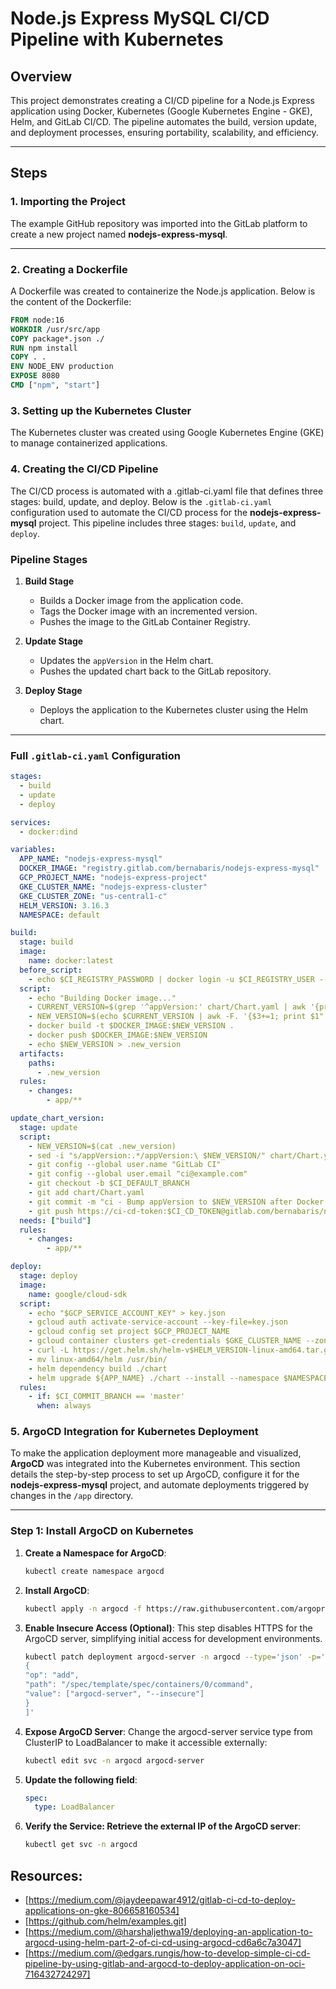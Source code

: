 
# Node.js Express MySQL CI/CD Pipeline with Kubernetes

## Overview
This project demonstrates creating a CI/CD pipeline for a Node.js Express application using Docker, Kubernetes (Google Kubernetes Engine - GKE), Helm, and GitLab CI/CD. The pipeline automates the build, version update, and deployment processes, ensuring portability, scalability, and efficiency.

---

## Steps

### 1. Importing the Project
The example GitHub repository was imported into the GitLab platform to create a new project named **nodejs-express-mysql**.

---

### 2. Creating a Dockerfile
A Dockerfile was created to containerize the Node.js application. Below is the content of the Dockerfile:

```dockerfile
FROM node:16
WORKDIR /usr/src/app
COPY package*.json ./
RUN npm install
COPY . .
ENV NODE_ENV production
EXPOSE 8080
CMD ["npm", "start"]
```

### 3. Setting up the Kubernetes Cluster
The Kubernetes cluster was created using Google Kubernetes Engine (GKE) to manage containerized applications.

### 4. Creating the CI/CD Pipeline
The CI/CD process is automated with a .gitlab-ci.yaml file that defines three stages: build, update, and deploy.
Below is the `.gitlab-ci.yaml` configuration used to automate the CI/CD process for the **nodejs-express-mysql** project. This pipeline includes three stages: `build`, `update`, and `deploy`.

### Pipeline Stages

1. **Build Stage**
    - Builds a Docker image from the application code.
    - Tags the Docker image with an incremented version.
    - Pushes the image to the GitLab Container Registry.

2. **Update Stage**
    - Updates the `appVersion` in the Helm chart.
    - Pushes the updated chart back to the GitLab repository.

3. **Deploy Stage**
    - Deploys the application to the Kubernetes cluster using the Helm chart.

---

### Full `.gitlab-ci.yaml` Configuration

```yaml
stages:
  - build
  - update
  - deploy

services:
  - docker:dind

variables:
  APP_NAME: "nodejs-express-mysql"
  DOCKER_IMAGE: "registry.gitlab.com/bernabaris/nodejs-express-mysql"
  GCP_PROJECT_NAME: "nodejs-express-project"
  GKE_CLUSTER_NAME: "nodejs-express-cluster"
  GKE_CLUSTER_ZONE: "us-central1-c"
  HELM_VERSION: 3.16.3
  NAMESPACE: default

build:
  stage: build
  image:
    name: docker:latest
  before_script:
    - echo $CI_REGISTRY_PASSWORD | docker login -u $CI_REGISTRY_USER --password-stdin $CI_REGISTRY
  script:
    - echo "Building Docker image..."
    - CURRENT_VERSION=$(grep '^appVersion:' chart/Chart.yaml | awk '{print $2}')
    - NEW_VERSION=$(echo $CURRENT_VERSION | awk -F. '{$3+=1; print $1"."$2"."$3}')
    - docker build -t $DOCKER_IMAGE:$NEW_VERSION .
    - docker push $DOCKER_IMAGE:$NEW_VERSION
    - echo $NEW_VERSION > .new_version
  artifacts:
    paths:
      - .new_version
  rules:
    - changes:
        - app/**

update_chart_version:
  stage: update
  script:
    - NEW_VERSION=$(cat .new_version)
    - sed -i "s/appVersion:.*/appVersion:\ $NEW_VERSION/" chart/Chart.yaml
    - git config --global user.name "GitLab CI"
    - git config --global user.email "ci@example.com"
    - git checkout -b $CI_DEFAULT_BRANCH
    - git add chart/Chart.yaml
    - git commit -m "ci - Bump appVersion to $NEW_VERSION after Docker push"
    - git push https://ci-cd-token:$CI_CD_TOKEN@gitlab.com/bernabaris/nodejs-express-mysql.git HEAD:$CI_COMMIT_REF_NAME
  needs: ["build"]
  rules:
    - changes:
        - app/**

deploy:
  stage: deploy
  image:
    name: google/cloud-sdk
  script:
    - echo "$GCP_SERVICE_ACCOUNT_KEY" > key.json
    - gcloud auth activate-service-account --key-file=key.json
    - gcloud config set project $GCP_PROJECT_NAME
    - gcloud container clusters get-credentials $GKE_CLUSTER_NAME --zone $GKE_CLUSTER_ZONE
    - curl -L https://get.helm.sh/helm-v$HELM_VERSION-linux-amd64.tar.gz | tar xz
    - mv linux-amd64/helm /usr/bin/
    - helm dependency build ./chart
    - helm upgrade ${APP_NAME} ./chart --install --namespace $NAMESPACE
  rules:
    - if: $CI_COMMIT_BRANCH == 'master'
      when: always
```
### 5. ArgoCD Integration for Kubernetes Deployment

To make the application deployment more manageable and visualized, **ArgoCD** was integrated into the Kubernetes environment. This section details the step-by-step process to set up ArgoCD, configure it for the **nodejs-express-mysql** project, and automate deployments triggered by changes in the `/app` directory.

---

### Step 1: Install ArgoCD on Kubernetes

1. **Create a Namespace for ArgoCD**:
   ```bash
   kubectl create namespace argocd
2. **Install ArgoCD**:
   ```bash
   kubectl apply -n argocd -f https://raw.githubusercontent.com/argoproj/argo-cd/stable/manifests/install.yaml

3. **Enable Insecure Access (Optional)**: This step disables HTTPS for the ArgoCD server, simplifying initial access for development environments.
   ```bash
   kubectl patch deployment argocd-server -n argocd --type='json' -p='[
   {
   "op": "add",
   "path": "/spec/template/spec/containers/0/command",
   "value": ["argocd-server", "--insecure"]
   }
   ]'
4. **Expose ArgoCD Server**: Change the argocd-server service type from ClusterIP to LoadBalancer to make it accessible externally:
   ```bash
   kubectl edit svc -n argocd argocd-server
5. **Update the following field**:
   ```yaml
   spec:
     type: LoadBalancer
6. **Verify the Service: Retrieve the external IP of the ArgoCD server**:
   ```bash
   kubectl get svc -n argocd

## Resources:
- [https://medium.com/@jaydeepawar4912/gitlab-ci-cd-to-deploy-applications-on-gke-806658160534]
- [https://github.com/helm/examples.git]
- [https://medium.com/@harshaljethwa19/deploying-an-application-to-argocd-using-helm-part-2-of-ci-cd-using-argocd-cd6a6c7a3047]
- [https://medium.com/@edgars.rungis/how-to-develop-simple-ci-cd-pipeline-by-using-gitlab-and-argocd-to-deploy-application-on-oci-716432724297]
